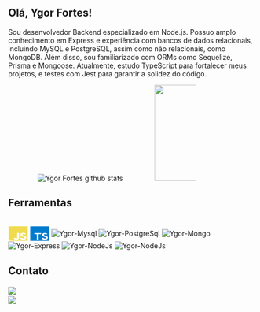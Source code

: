 ## Olá, Ygor Fortes!


Sou desenvolvedor Backend especializado em Node.js. Possuo amplo conhecimento em Express e experiência com bancos de dados relacionais, incluindo MySQL e PostgreSQL, assim como não relacionais, como MongoDB. Além disso, sou familiarizado com ORMs como Sequelize, Prisma e Mongoose. 
Atualmente, estudo TypeScript para fortalecer meus projetos, e testes com Jest para garantir a solidez do código.


<div align="center">  
  <img width="49%" height="195px" src="https://github-readme-stats.vercel.app/api?username=YgorFortes&show_icons=true&count_private=true&title_color=00bfbf&icon_color=00bfbf&text_color=c9d1d9&bg_color=0d1117" alt="Ygor Fortes github stats" /> 
  <img width="41%" height="195px" src="https://github-readme-stats.vercel.app/api/top-langs/?username=YgorFortes&layout=compact&hide_border=true&title_color=00bfbf&text_color=00bfbf&bg_color=0d1117" />
</div>

## Ferramentas
<div style="display: inline_block"><br>
  <img align="center" alt="Ygor-js" height="30" width="40" src="https://raw.githubusercontent.com/devicons/devicon/master/icons/javascript/javascript-plain.svg">
  <img align="center" alt="Ygor-Ts" height="30" width="40" src="https://raw.githubusercontent.com/devicons/devicon/master/icons/typescript/typescript-plain.svg">
  <img align="center" alt="Ygor-Mysql" height="30" width="55" src="https://cdn.jsdelivr.net/gh/devicons/devicon/icons/mysql/mysql-original-wordmark.svg" />
  <img align="center" alt="Ygor-PostgreSql" height="30" width="55" src="https://cdn.jsdelivr.net/gh/devicons/devicon/icons/postgresql/postgresql-original-wordmark.svg" />
  <img align="center" alt="Ygor-Mongo" height="30" width="55" src="https://cdn.jsdelivr.net/gh/devicons/devicon/icons/mongodb/mongodb-original-wordmark.svg" />
  <img align="center" alt="Ygor-Express" height="30" width="40" src="https://cdn.jsdelivr.net/gh/devicons/devicon/icons/express/express-original.svg" />
  <img align="center" alt="Ygor-NodeJs" height="30" width="40"  src="https://cdn.jsdelivr.net/gh/devicons/devicon/icons/nodejs/nodejs-original-wordmark.svg" />
  <img align="center" alt="Ygor-NodeJs" height="30" width="40"  src="https://cdn.jsdelivr.net/gh/devicons/devicon/icons/jest/jest-plain.svg" />
</div>

## Contato

<div style="margin-top: 20px; display: flex; flex-direction: column;"> 
  <a href="mailto:ygorsilva532@gmail.com"><img src="https://img.shields.io/badge/-Gmail-%23333?style=for-the-badge&logo=gmail&logoColor=white" target="_blank"></a>
  <a href="https://www.linkedin.com/in/ygor-fortes-2b4563264" target="_blank"><img src="https://img.shields.io/badge/-LinkedIn-%230077B5?style=for-the-badge&logo=linkedin&logoColor=white" target="_blank"></a> 
</div>

